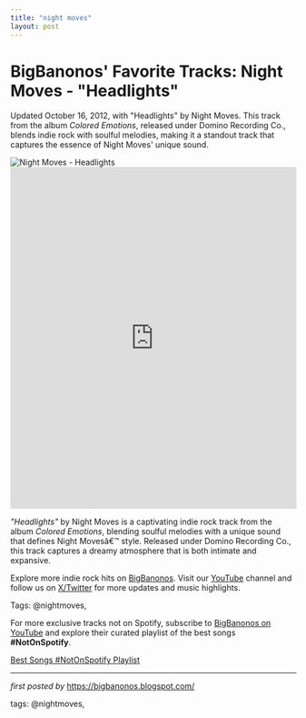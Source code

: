 ```yaml
---
title: "night moves"
layout: post
---
```

<!-- Post Title -->
<h1 >BigBanonos' Favorite Tracks: Night Moves - "Headlights"</h1> <!-- Introductory Text -->
<p >Updated October 16, 2012, with "Headlights" by Night Moves. This track from the album <em>Colored Emotions</em>, released under Domino Recording Co., blends indie rock with soulful melodies, making it a standout track that captures the essence of Night Moves' unique sound.</p> <!-- Featured Image -->
<div > <img src="https://f4.bcbits.com/img/a3246235605_10.jpg" alt="Night Moves - Headlights" />
</div> <!-- YouTube Video Embed -->
<div > <iframe width="100%" height="601" src="https://www.youtube.com/embed/_Dg2Ia6N3pk" title="Headlights" frameborder="0" allow="accelerometer; autoplay; clipboard-write; encrypted-media; gyroscope; picture-in-picture; web-share" referrerpolicy="strict-origin-when-cross-origin" allowfullscreen></iframe>
</div> <!-- Song Information -->
<div > <p><em>"Headlights"</em> by Night Moves is a captivating indie rock track from the album <em>Colored Emotions</em>, blending soulful melodies with a unique sound that defines Night Movesâ€™ style. Released under Domino Recording Co., this track captures a dreamy atmosphere that is both intimate and expansive.</p>
</div> <!-- Footer Links -->
<div > <p>Explore more indie rock hits on <a href="https://bigbanonos.blogspot.com/" target="_blank">BigBanonos</a>. Visit our <a href="https://www.youtube.com/@BigBanonos" target="_blank">YouTube</a> channel and follow us on <a href="https://x.com/bigbanonos" target="_blank">X/Twitter</a> for more updates and music highlights.</p>
</div> <!-- Tags -->
<p >Tags: @nightmoves,</p>


<!--Subscribe and Playlist Links-->
<div>
    <p>For more exclusive tracks not on Spotify, subscribe to <a href="https://www.youtube.com/@BigBanonos" target="_blank">BigBanonos on YouTube</a> and explore their curated playlist of the best songs <strong>#NotOnSpotify</strong>.</p>
    <p><a href="https://www.youtube.com/playlist?list=PLtuNtuTatqI0kFahUCbtbfenC_ET5O_tr" target="_blank">Best Songs #NotOnSpotify Playlist<br /></a></p></div>

<hr />

<p><em>first posted by</em> <a href="https://bigbanonos.blogspot.com/" rel="noopener" target="_new">https://bigbanonos.blogspot.com/</a></p>

<p>tags: @nightmoves,</p>
